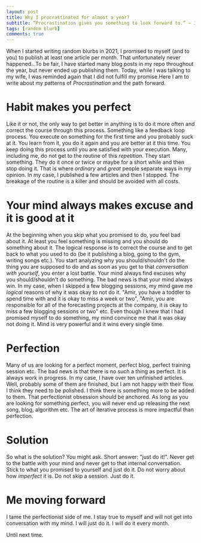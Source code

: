 ```yaml
---
layout: post
title: Why I procrastinated for almost a year?
subtitle: “Procrastination gives you something to look forward to.” — Joan Konner
tags: [random blurb]
comments: true
---
```

When I started writing random blurbs in 2021, I promised to myself (and to you) to publish at least one article per month. That unfortunately never happened...To be fair, I have started many blog posts in my repo throughout the year, but never ended up publishing them. Today, while I was talking to my wife, I was reminded again that I did not fulfill my promise.Here I am to write about my patterns of *Procrastination* and the path forward.

# Habit makes you perfect
Like it or not, the only way to get better in anything is to do it more often and correct the course through this process. Something like a feedback loop process. You execute on something for the first time and you probably suck at it. You learn from it, you do it again and you are better at it this time. You keep doing this process until you are satisfied with your execution. Many, including me, do not get to the routine of this *repetition*. They start something. They do it once or twice or maybe for a short while and then stop doing it. That is where *ordinary* and *great* people separate ways in my opinion. In my case, I published a few articles and then I stopped. The breakage of the routine is a killer and should be avoided with all costs.

# Your mind always makes excuse and it is good at it
At the beginning when you skip what you promised to do, you feel bad about it. At least you feel something is missing and you should do something about it. The logical response is to correct the course and to get back to what you used to do (be it publishing a blog, going to the gym, writing songs etc.). You start analyzing why you should/shouldn't do the thing you are supposed to do and as soon as you get to that *conversation with yourself*, you enter a lost battle. Your mind always find excuses why you should/shouldn't do something. The bad news is that your mind always win. In my case, when I skipped a few blogging sessions, my mind gave me *logical* reasons of why it was okay to not do it. "Amir, you have a toddler to spend time with and it is okay to miss a week or two", "Amir, you are responsible for all of the forecasting projects at the company, it is okay to miss a few blogging sessions or two" etc. Even though I knew that I had promised myself to do something, my mind convince me that it was okay not doing it. Mind is very powerful and it wins every single time.

# Perfection
Many of us are looking for a perfect moment, perfect blog, perfect training session etc. The bad news is that there is no such a thing as perfect. It is always work in progress. In my case, I have over ten unfinished articles. Well, probably some of them are finished, but I am not happy with their flow. I think they need to be polished. I think there is something more to be added to them. That perfectionist obsession should be anchored. As long as you are looking for something perfect, you will never end up releasing the next song, blog, algorithm etc. The art of iterative process is more impactful than perfection. 

# Solution
So what is the solution? You might ask. Short answer: "just do it!". Never get to the battle with your mind and never get to that internal conversation. Stick to what you promised to yourself and just do it. Do not worry about how *imperfect* it is. Do not skip a session. Just do it.

# Me moving forward
I tame the perfectionist side of me. I stay true to myself and will not get into conversation with my mind. I will just do it. I will do it every month. 


Until next time.




